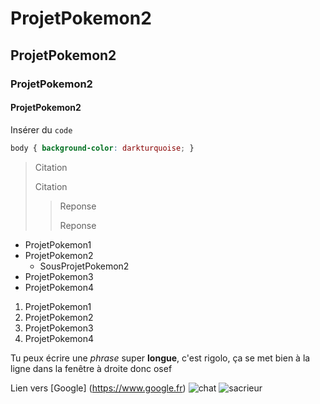 # ProjetPokemon2 
## ProjetPokemon2
### ProjetPokemon2
#### ProjetPokemon2

Insérer du `code`
```css
body { background-color: darkturquoise; }
```

> Citation
> 
> Citation
> > Reponse
> > 
> > Reponse

* ProjetPokemon1
* ProjetPokemon2
    * SousProjetPokemon2
* ProjetPokemon3
* ProjetPokemon4

1. ProjetPokemon1
2. ProjetPokemon2
3. ProjetPokemon3
4. ProjetPokemon4

Tu peux écrire une *phrase* super **longue**, c'est rigolo, ça se met bien à la ligne dans la fenêtre à droite donc osef

Lien vers [Google] (https://www.google.fr)
![chat](https://encrypted-tbn1.gstatic.com/images?q=tbn:ANd9GcT8aeinLzuleuH8_lqXuaNM3ZE5Cc_crEfI_CYWfHFE5B2w22iI)
![sacrieur](http://wiki-dofus.eu/_images/b/b7/Sacrieur.png)